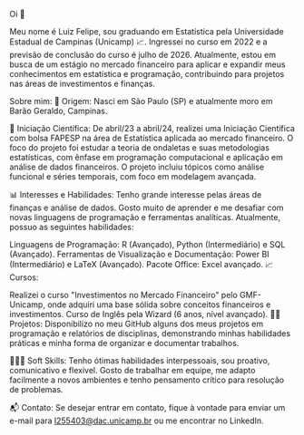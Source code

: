 Oi 👋

Meu nome é Luiz Felipe, sou graduando em Estatística pela Universidade Estadual de Campinas (Unicamp) 📈. Ingressei no curso em 2022 e a previsão de conclusão do curso é julho de 2026. Atualmente, estou em busca de um estágio no mercado financeiro para aplicar e expandir meus conhecimentos em estatística e programação, contribuindo para projetos nas áreas de investimentos e finanças.

Sobre mim:
🚩 Origem:
Nasci em São Paulo (SP) e atualmente moro em Barão Geraldo, Campinas.

🌳 Iniciação Científica:
De abril/23 a abril/24, realizei uma Iniciação Científica com bolsa FAPESP na área de Estatística aplicada ao mercado financeiro. O foco do projeto foi estudar a teoria de ondaletas e suas metodologias estatísticas, com ênfase em programação computacional e aplicação em análise de dados financeiros. O projeto incluiu tópicos como análise funcional e séries temporais, com foco em modelagem avançada.

📊 Interesses e Habilidades:
Tenho grande interesse pelas áreas de finanças e análise de dados. Gosto muito de aprender e me desafiar com novas linguagens de programação e ferramentas analíticas. Atualmente, possuo as seguintes habilidades:

Linguagens de Programação: R (Avançado), Python (Intermediário) e SQL (Avançado).
Ferramentas de Visualização e Documentação: Power BI (Intermediário) e LaTeX (Avançado).
Pacote Office: Excel avançado.
📈 Cursos:

Realizei o curso "Investimentos no Mercado Financeiro" pelo GMF-Unicamp, onde adquiri uma base sólida sobre conceitos financeiros e investimentos.
Curso de Inglês pela Wizard (6 anos, nível avançado).
🧑‍💻 Projetos:
Disponibilizo no meu GitHub alguns dos meus projetos em programação e relatórios de disciplinas, demonstrando minhas habilidades práticas e minha forma de organizar e documentar trabalhos.

🧑‍🤝‍🧑 Soft Skills:
Tenho ótimas habilidades interpessoais, sou proativo, comunicativo e flexível. Gosto de trabalhar em equipe, me adapto facilmente a novos ambientes e tenho pensamento crítico para resolução de problemas.

📬 Contato:
Se desejar entrar em contato, fique à vontade para enviar um e-mail para l255403@dac.unicamp.br ou me encontrar no LinkedIn.
